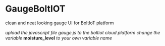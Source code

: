 # GaugeBoltIOT
clean and neat looking gauge UI for BoltIoT platform

*upload the javascript file gauge.js to the boltiot cloud platform change the variable* **moisture_level** *to your own variable name*
